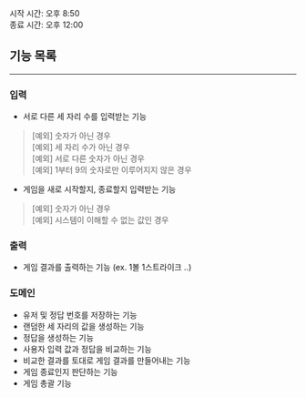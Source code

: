 시작 시간: 오후 8:50 <br>
종료 시간: 오후 12:00 <br>

## 기능 목록

---

### 입력
- 서로 다른 세 자리 수를 입력받는 기능
>[예외] 숫자가 아닌 경우 <br>
>[예외] 세 자리 수가 아닌 경우 <br>
>[예외] 서로 다른 숫자가 아닌 경우 <br>
>[예외] 1부터 9의 숫자로만 이루어지지 않은 경우 <br>

- 게임을 새로 시작할지, 종료할지 입력받는 기능
>[예외] 숫자가 아닌 경우 <br>
>[예외] 시스템이 이해할 수 없는 값인 경우 <br>

### 출력
- 게임 결과를 출력하는 기능 (ex. 1볼 1스트라이크 ..)

### 도메인
- 유저 및 정답 번호를 저장하는 기능
- 랜덤한 세 자리의 값을 생성하는 기능
- 정답을 생성하는 기능
- 사용자 입력 값과 정답을 비교하는 기능
- 비교한 결과를 토대로 게임 결과를 만들어내는 기능
- 게임 종료인지 판단하는 기능
- 게임 총괄 기능
